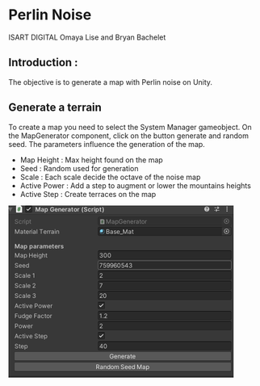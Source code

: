 # Perlin Noise

ISART DIGITAL
Omaya Lise and  Bryan Bachelet
## Introduction :

The objective is to generate a map with Perlin noise on Unity.

## Generate a terrain
To create a map you need to select the System Manager gameobject. On the MapGenerator component, click on the button generate and random seed. The parameters influence the generation of the map.

* Map Height : Max height found on the map
* Seed : Random used for generation
* Scale : Each scale decide the octave of the noise map
* Active Power : Add a step to augment or lower the mountains heights
* Active Step :  Create terraces on the map

![Image](ScreenShot_1.png)
